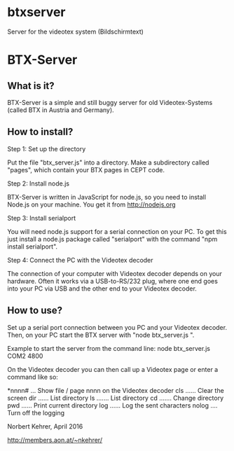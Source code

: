 # btxserver
Server for the videotex system (Bildschirmtext)


BTX-Server
==========

What is it?
-----------

BTX-Server is a simple and still buggy server for old Videotex-Systems (called BTX in Austria and Germany).



How to install?
---------------

Step 1: Set up the directory

Put the file "btx_server.js" into a directory. Make a subdirectory called "pages", which contain your BTX pages in CEPT code. 


Step 2: Install node.js

BTX-Server is written in JavaScript for node.js, so you need to install Node.js on your machine. You get it from http://nodejs.org


Step 3: Install serialport

You will need node.js support for a serial connection on your PC. To get this just install a node.js package called "serialport" with the command "npm install serialport".


Step 4: Connect the PC with the Videotex decoder

The connection of your computer with Videotex decoder depends on your hardware. Often it works via a USB-to-RS/232 plug, where one end goes into your PC via USB and the other end to your Videotex decoder.



How to use?
-----------

Set up a serial port connection between you PC and your Videotex decoder. Then, on your PC start the BTX server with "node btx_server.js <name of serial port> <Baud rate>".

Example to start the server from the command line: node btx_server.js COM2 4800

On the Videotex decoder you can then call up a Videotex page or enter a command like so:

*nnnn# ... Show file / page nnnn on the Videotex decoder
cls ...... Clear the screen
dir ...... List directory
ls ....... List directory
cd ....... Change directory
pwd ...... Print current directory
log ...... Log the sent characters
nolog .... Turn off the logging


Norbert Kehrer, April 2016

http://members.aon.at/~nkehrer/









